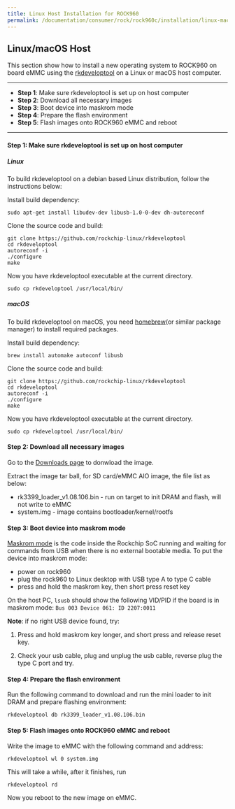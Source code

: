 ```yaml
---
title: Linux Host Installation for ROCK960
permalink: /documentation/consumer/rock/rock960c/installation/linux-mac-rkdeveloptool.md.html
---
```


## Linux/macOS Host

This section show how to install a new operating system to ROCK960 on board eMMC using the [rkdeveloptool](http://opensource.rock-chips.com/wiki_Rkdeveloptool) on a Linux or macOS host computer.

***

- **Step 1**: Make sure rkdeveloptool is set up on host computer
- **Step 2**: Download all necessary images
- **Step 3**: Boot device into maskrom mode
- **Step 4**: Prepare the flash environment
- **Step 5**: Flash images onto ROCK960 eMMC and reboot

***

#### **Step 1**: Make sure rkdeveloptool is set up on host computer

##### Linux

To build rkdeveloptool on a debian based Linux distribution, follow the instructions below:

Install build dependency:

    sudo apt-get install libudev-dev libusb-1.0-0-dev dh-autoreconf

Clone the source code and build:

    git clone https://github.com/rockchip-linux/rkdeveloptool
    cd rkdeveloptool
    autoreconf -i
    ./configure
    make

Now you have rkdeveloptool executable at the current directory.

    sudo cp rkdeveloptool /usr/local/bin/

##### macOS

To build rkdeveloptool on macOS, you need [homebrew](https://brew.sh/)(or similar package manager) to install required packages.

Install build dependency:

    brew install automake autoconf libusb

Clone the source code and build:

    git clone https://github.com/rockchip-linux/rkdeveloptool
    cd rkdeveloptool
    autoreconf -i
    ./configure
    make

Now you have rkdeveloptool executable at the current directory.

    sudo cp rkdeveloptool /usr/local/bin/

#### **Step 2**: Download all necessary images

Go to the [Downloads page](../downloads) to donwload the image.

Extract the image tar ball, for SD card/eMMC AIO image, the file list as below:

- rk3399_loader_v1.08.106.bin - run on target to init DRAM and flash, will not write to eMMC
- system.img - image contains bootloader/kernel/rootfs

#### **Step 3**: Boot device into maskrom mode

[Maskrom mode](http://opensource.rock-chips.com/wiki_Rockusb#Maskrom_mode) is the code inside the Rockchip SoC running and waiting for commands from USB when there is no external bootable media. To put the device into maskrom mode:

- power on rock960
- plug the rock960 to Linux desktop with USB type A to type C cable
- press and hold the maskrom key, then short press reset key

On the host PC, `lsusb` should show the following VID/PID if the board is in maskrom mode: `Bus 003 Device 061: ID 2207:0011`

**Note**: if no right USB device found, try:

1. Press and hold maskrom key longer, and short press and release reset key.

2. Check your usb cable, plug and unplug the usb cable, reverse plug the type C port and try.

#### **Step 4**: Prepare the flash environment

Run the following command to download and run the mini loader to init DRAM and prepare flashing environment:

    rkdeveloptool db rk3399_loader_v1.08.106.bin

#### **Step 5**: Flash images onto ROCK960 eMMC and reboot

Write the image to eMMC with the following command and address:

	rkdeveloptool wl 0 system.img

This will take a while, after it finishes, run

    rkdeveloptool rd

Now you reboot to the new image on eMMC.
